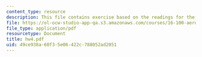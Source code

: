 ```yaml
---
content_type: resource
description: This file contains exercise based on the readings for the assignments.
file: https://ol-ocw-studio-app-qa.s3.amazonaws.com/courses/16-100-aerodynamics-fall-2005/49ce938a60f35e06422c788052ad2051_hw4.pdf
file_type: application/pdf
resourcetype: Document
title: hw4.pdf
uid: 49ce938a-60f3-5e06-422c-788052ad2051
---
```

